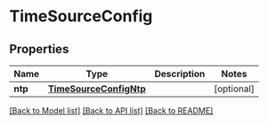 # TimeSourceConfig

## Properties
Name | Type | Description | Notes
------------ | ------------- | ------------- | -------------
**ntp** | [**TimeSourceConfigNtp**](TimeSourceConfigNtp.md) |  | [optional] 

[[Back to Model list]](../README.md#documentation-for-models) [[Back to API list]](../README.md#documentation-for-api-endpoints) [[Back to README]](../README.md)


